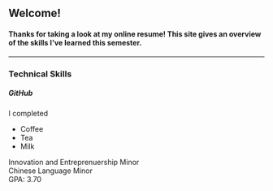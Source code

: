 <h2>Welcome!</h2>
<h4>Thanks for taking a look at my online resume! This site gives an overview of the skills I've learned this semester.</h4>

<hr>

<h3>Technical Skills</h3>

<h5><b>GitHub</b></h5>
<p>I completed
<ul>
  <li>Coffee</li>
  <li>Tea</li>
  <li>Milk</li>
</ul>

<p>Innovation and Entreprenuership Minor<br>Chinese Language Minor<br>GPA: 3.70</p>
